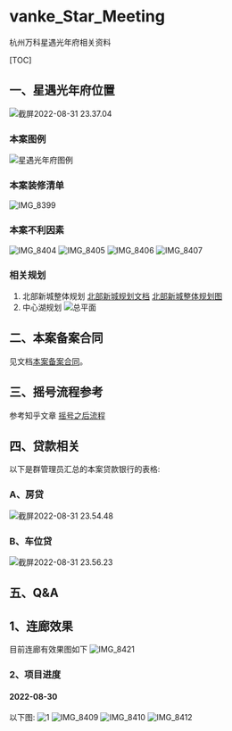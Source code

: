 # vanke_Star_Meeting
杭州万科星遇光年府相关资料

[TOC]
## 一、星遇光年府位置

![截屏2022-08-31 23.37.04](assets/%E6%88%AA%E5%B1%8F2022-08-31%2023.37.04.png)
### 本案图例
![星遇光年府图例](assets/%E6%98%9F%E9%81%87%E5%85%89%E5%B9%B4%E5%BA%9C%E5%9B%BE%E4%BE%8B.jpeg)
### 本案装修清单
![IMG_8399](assets/IMG_8399.JPG)

### 本案不利因素
![IMG_8404](assets/IMG_8404.JPG)
![IMG_8405](assets/IMG_8405.JPG)
![IMG_8406](assets/IMG_8406.JPG)
![IMG_8407](assets/IMG_8407.JPG)


###     相关规划
1. 北部新城整体规划
    [北部新城规划文档](城北中央商务区规划.pdf)
    [北部新城整体规划图](北部新城详细规划图.jpg)
2. 中心湖规划
    ![总平面](assets/%E6%80%BB%E5%B9%B3%E9%9D%A2.jpg)
## 二、本案备案合同
见文档[本案备案合同](本案备案合同.pdf)。
    
## 三、摇号流程参考
参考知乎文章 [摇号之后流程](https://zhuanlan.zhihu.com/p/399411686?utm_medium=social&utm_oi=802356528442118144&utm_psn=1548270351741841408&utm_source=wechat_session&wechatShare=2&s_r=0)
    
    
## 四、贷款相关
以下是群管理员汇总的本案贷款银行的表格:
### A、房贷
![截屏2022-08-31 23.54.48](assets/%E6%88%AA%E5%B1%8F2022-08-31%2023.54.48.png)
### B、车位贷
![截屏2022-08-31 23.56.23](assets/%E6%88%AA%E5%B1%8F2022-08-31%2023.56.23.png)

## 五、Q&A
## 1、连廊效果
目前连廊有效果图如下
![IMG_8421](assets/IMG_8421.JPG)
### 2、项目进度
#### 2022-08-30
以下图: ![1](%E9%A1%B9%E7%9B%AE%E8%BF%9B%E5%BA%A6/2022-08-30/IMG_8408.JPG)
 ![IMG_8409](assets/IMG_8409.JPG)
![IMG_8410](assets/IMG_8410.JPG)
![IMG_8412](assets/IMG_8412.JPG)





